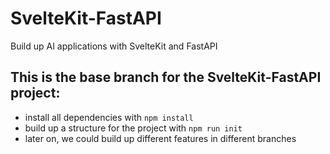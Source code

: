 # SvelteKit-FastAPI

Build up AI applications with SvelteKit and FastAPI


## This is the base branch for the SvelteKit-FastAPI project:

- install all dependencies with `npm install`
- build up a structure for the project with `npm run init`
- later on, we could build up different features in different branches


